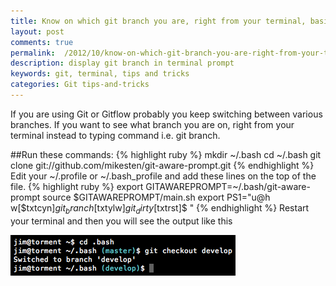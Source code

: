 ```yaml
---
title: Know on which git branch you are, right from your terminal, basically git branch prompt
layout: post
comments: true
permalink:  /2012/10/know-on-which-git-branch-you-are-right-from-your-terminal-basically-git-branch-prompt/
description: display git branch in terminal prompt
keywords: git, terminal, tips and tricks
categories: Git tips-and-tricks
---
```


If you are using Git or Gitflow probably you keep switching between various branches. If you want to see what branch you are on, right from your terminal instead to typing command i.e. git branch.

##Run these commands:
{% highlight ruby %}
mkdir ~/.bash
cd ~/.bash
git clone git://github.com/mikesten/git-aware-prompt.git
{% endhighlight %}
Edit your ~/.profile or ~/.bash_profile and add these lines on the top of the file.
{% highlight ruby %}
export GITAWAREPROMPT=~/.bash/git-aware-prompt
source $GITAWAREPROMPT/main.sh
export PS1="u@h w[$txtcyn]$git_branch[$txtylw]$git_dirty[$txtrst]$ "
{% endhighlight %}
Restart your terminal and then you will see the output like this

![Git brancg info on terminal](/wp-content/uploads/2012/10/b588e9e1480c94802e4860b5fd2d0f82.png?fit=360,65)
